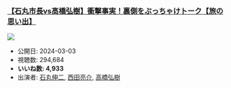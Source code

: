 ### [【石丸市長vs高橋弘樹】衝撃事実！裏側をぶっちゃけトーク【旅の思い出】](https://www.youtube.com/watch?v=CGl5xyi96uQ)
[![](https://img.youtube.com/vi/CGl5xyi96uQ/sddefault.jpg)](https://www.youtube.com/watch?v=CGl5xyi96uQ)
-   公開日: 2024-03-03
-   視聴数: 294,684
-   **いいね数: 4,933**
-   出演者: [石丸伸二](/rehacq_fan/people/石丸伸二 "wikilink"), [西田亮介](/rehacq_fan/people/西田亮介 "wikilink"), [高橋弘樹](/rehacq_fan/people/高橋弘樹 "wikilink")
